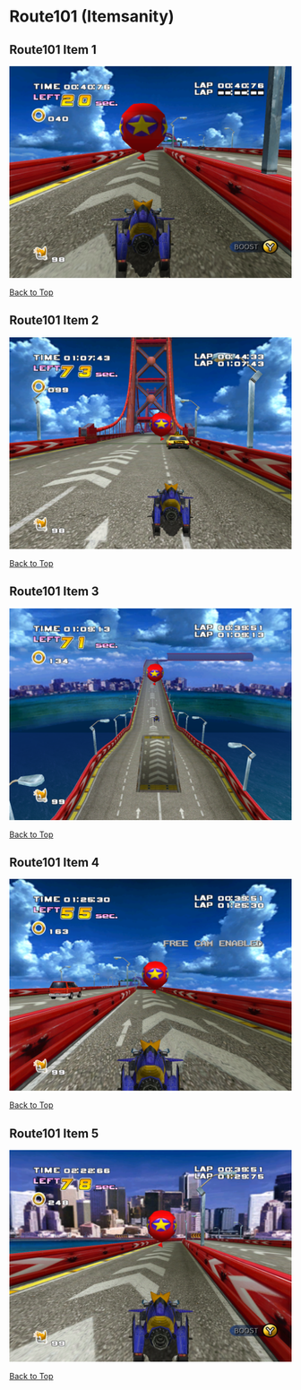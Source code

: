 # Route101 (Itemsanity)

## Route101 Item 1
![](./Route101/item-1-1.png)

[Back to Top](#)

## Route101 Item 2
![](./Route101/item-2-1.png)

[Back to Top](#)

## Route101 Item 3
![](./Route101/item-3-1.png)

[Back to Top](#)

## Route101 Item 4
![](./Route101/item-4-1.png)

[Back to Top](#)

## Route101 Item 5
![](./Route101/item-5-1.png)

[Back to Top](#)

